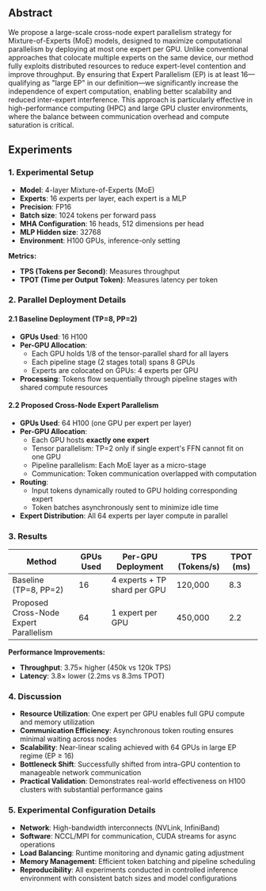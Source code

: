 ## **Abstract**

We propose a large-scale cross-node expert parallelism strategy for Mixture-of-Experts (MoE) models, designed to maximize computational parallelism by deploying at most one expert per GPU. Unlike conventional approaches that colocate multiple experts on the same device, our method fully exploits distributed resources to reduce expert-level contention and improve throughput. By ensuring that Expert Parallelism (EP) is at least 16—qualifying as "large EP" in our definition—we significantly increase the independence of expert computation, enabling better scalability and reduced inter-expert interference. This approach is particularly effective in high-performance computing (HPC) and large GPU cluster environments, where the balance between communication overhead and compute saturation is critical.

## **Experiments**

### **1. Experimental Setup**
- **Model**: 4-layer Mixture-of-Experts (MoE)
- **Experts**: 16 experts per layer, each expert is a MLP
- **Precision**: FP16
- **Batch size**: 1024 tokens per forward pass
- **MHA Configuration**: 16 heads, 512 dimensions per head
- **MLP Hidden size**: 32768
- **Environment**: H100 GPUs, inference-only setting

**Metrics:**
- **TPS (Tokens per Second)**: Measures throughput
- **TPOT (Time per Output Token)**: Measures latency per token

### **2. Parallel Deployment Details**

#### **2.1 Baseline Deployment (TP=8, PP=2)**
- **GPUs Used**: 16 H100
- **Per-GPU Allocation**:
  - Each GPU holds 1/8 of the tensor-parallel shard for all layers
  - Each pipeline stage (2 stages total) spans 8 GPUs
  - Experts are colocated on GPUs: 4 experts per GPU
- **Processing**: Tokens flow sequentially through pipeline stages with shared compute resources

#### **2.2 Proposed Cross-Node Expert Parallelism**
- **GPUs Used**: 64 H100 (one GPU per expert per layer)
- **Per-GPU Allocation**:
  - Each GPU hosts **exactly one expert**
  - Tensor parallelism: TP=2 only if single expert's FFN cannot fit on one GPU
  - Pipeline parallelism: Each MoE layer as a micro-stage
  - Communication: Token communication overlapped with computation
- **Routing**:
  - Input tokens dynamically routed to GPU holding corresponding expert
  - Token batches asynchronously sent to minimize idle time
- **Expert Distribution**: All 64 experts per layer compute in parallel

### **3. Results**

| Method | GPUs Used | Per-GPU Deployment | TPS (Tokens/s) | TPOT (ms) |
|--------|-----------|-------------------|----------------|-----------|
| Baseline (TP=8, PP=2) | 16 | 4 experts + TP shard per GPU | 120,000 | 8.3 |
| Proposed Cross-Node Expert Parallelism | 64 | 1 expert per GPU | 450,000 | 2.2 |

**Performance Improvements:**
- **Throughput**: 3.75× higher (450k vs 120k TPS)
- **Latency**: 3.8× lower (2.2ms vs 8.3ms TPOT)

### **4. Discussion**
- **Resource Utilization**: One expert per GPU enables full GPU compute and memory utilization
- **Communication Efficiency**: Asynchronous token routing ensures minimal waiting across nodes
- **Scalability**: Near-linear scaling achieved with 64 GPUs in large EP regime (EP ≥ 16)
- **Bottleneck Shift**: Successfully shifted from intra-GPU contention to manageable network communication
- **Practical Validation**: Demonstrates real-world effectiveness on H100 clusters with substantial performance gains

### **5. Experimental Configuration Details**
- **Network**: High-bandwidth interconnects (NVLink, InfiniBand)
- **Software**: NCCL/MPI for communication, CUDA streams for async operations
- **Load Balancing**: Runtime monitoring and dynamic gating adjustment
- **Memory Management**: Efficient token batching and pipeline scheduling
- **Reproducibility**: All experiments conducted in controlled inference environment with consistent batch sizes and model configurations